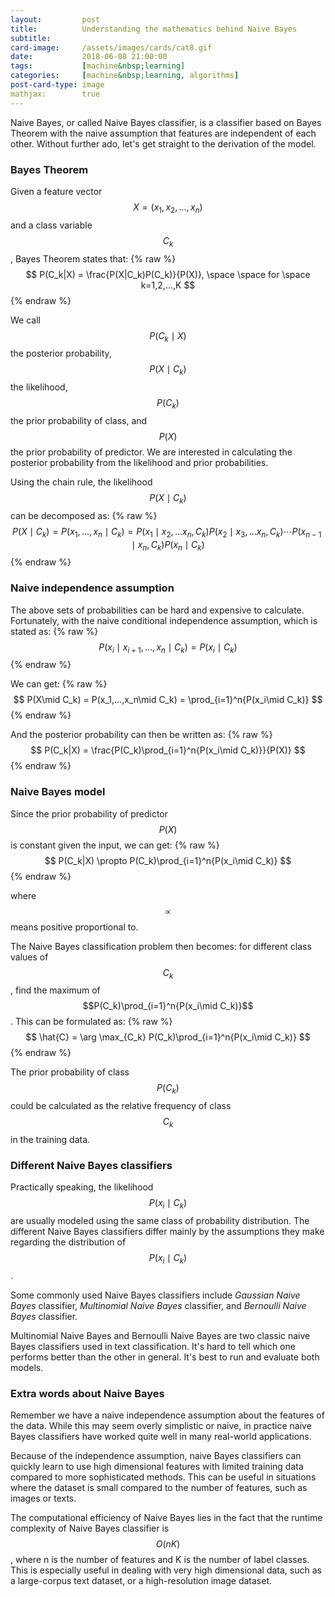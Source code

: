 ```yaml
---
layout:         post
title:          Understanding the mathematics behind Naive Bayes
subtitle:
card-image:     /assets/images/cards/cat8.gif
date:           2018-06-08 21:00:00
tags:           [machine&nbsp;learning]
categories:     [machine&nbsp;learning, algorithms]
post-card-type: image
mathjax:        true
---
```


Naive Bayes, or called Naive Bayes classifier, is a classifier based on Bayes Theorem with the naive assumption that features are independent of each other. Without further ado, let's get straight to the derivation of the model.

### Bayes Theorem

Given a feature vector $$X=(x_1, x_2,...,x_n)$$ and a class variable $$C_k$$, Bayes Theorem states that:
{% raw %}
$$
    P(C_k|X) = \frac{P(X|C_k)P(C_k)}{P(X)}, \space \space for \space k=1,2,...,K
$$
{% endraw %}

We call $$P(C_k\mid X)$$ the posterior probability, $$P(X\mid C_k)$$ the likelihood, $$P(C_k)$$ the prior probability of class, and $$P(X)$$ the prior probability of predictor. We are interested in calculating the posterior probability from the likelihood and prior probabilities.

Using the chain rule, the likelihood $$P(X\mid C_k)$$ can be decomposed as:
{% raw %}
$$
    P(X\mid C_k) = P(x_1,...,x_n\mid C_k) = P(x_1\mid x_2,...x_n,C_k)P(x_2\mid x_3,...x_n,C_k)\cdots P(x_{n-1}\mid x_n,C_k)P(x_n\mid C_k)
$$
{% endraw %}

### Naive independence assumption

The above sets of probabilities can be hard and expensive to calculate. Fortunately, with the naive conditional independence assumption, which is stated as:
{% raw %}
$$
    P(x_i\mid x_{i+1},...,x_n\mid C_k) = P(x_i\mid C_k)
$$
{% endraw %}

We can get:
{% raw %}
$$
    P(X\mid C_k) = P(x_1,...,x_n\mid C_k) = \prod_{i=1}^n{P(x_i\mid C_k)}
$$
{% endraw %}

And the posterior probability can then be written as:
{% raw %}
$$
    P(C_k|X) = \frac{P(C_k)\prod_{i=1}^n{P(x_i\mid C_k)}}{P(X)}
$$
{% endraw %}

### Naive Bayes model

Since the prior probability of predictor $$P(X)$$ is constant given the input, we can get:
{% raw %}
$$
    P(C_k|X) \propto P(C_k)\prod_{i=1}^n{P(x_i\mid C_k)}
$$
{% endraw %}

where $$\propto$$ means positive proportional to.

The Naive Bayes classification problem then becomes: for different class values of $$C_k$$, find the maximum of $$P(C_k)\prod_{i=1}^n{P(x_i\mid C_k)}$$. This can be formulated as:
{% raw %}
$$
    \hat{C} = \arg \max_{C_k} P(C_k)\prod_{i=1}^n{P(x_i\mid C_k)}
$$
{% endraw %}

The prior probability of class $$P(C_k)$$ could be calculated as the relative frequency of class $$C_k$$ in the training data.

### Different Naive Bayes classifiers

Practically speaking, the likelihood $$P(x_i \mid C_k)$$ are usually modeled using the same class of probability distribution. The different Naive Bayes classifiers differ mainly by the assumptions they make regarding the distribution of $$P(x_i \mid C_k)$$.

Some commonly used Naive Bayes classifiers include *Gaussian Naive Bayes* classifier, *Multinomial Naive Bayes* classifier, and *Bernoulli Naive Bayes* classifier.

Multinomial Naive Bayes and Bernoulli Naive Bayes are two classic naive Bayes classifiers used in text classification. It's hard to tell which one performs better than the other in general. It's best to run and evaluate both models.

### Extra words about Naive Bayes

Remember we have a naive independence assumption about the features of the data. While this may seem overly simplistic or naive, in practice naive Bayes classifiers have worked quite well in many real-world applications.

Because of the independence assumption, naive Bayes classifiers can quickly learn to use high dimensional features with limited training data compared to more sophisticated methods. This can be useful in situations where the dataset is small compared to the number of features, such as images or texts.

The computational efficiency of Naive Bayes lies in the fact that the runtime complexity of Naive Bayes classifier is $$O(nK)$$, where n is the number of features and K is the number of label classes. This is especially useful in dealing with very high dimensional data, such as a large-corpus text dataset, or a high-resolution image dataset.
